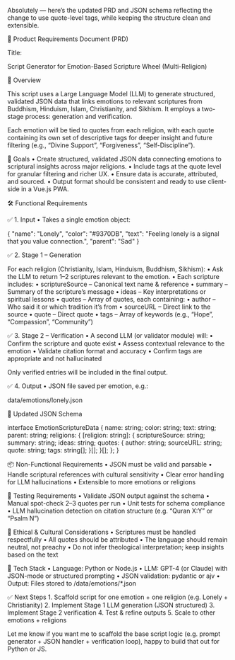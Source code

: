 Absolutely — here’s the updated PRD and JSON schema reflecting the change to use quote-level tags, while keeping the structure clean and extensible.

📄 Product Requirements Document (PRD)

Title:

Script Generator for Emotion-Based Scripture Wheel (Multi-Religion)

🧩 Overview

This script uses a Large Language Model (LLM) to generate structured, validated JSON data that links emotions to relevant scriptures from Buddhism, Hinduism, Islam, Christianity, and Sikhism. It employs a two-stage process: generation and verification.

Each emotion will be tied to quotes from each religion, with each quote containing its own set of descriptive tags for deeper insight and future filtering (e.g., “Divine Support”, “Forgiveness”, “Self-Discipline”).

🎯 Goals
	•	Create structured, validated JSON data connecting emotions to scriptural insights across major religions.
	•	Include tags at the quote level for granular filtering and richer UX.
	•	Ensure data is accurate, attributed, and sourced.
	•	Output format should be consistent and ready to use client-side in a Vue.js PWA.

🛠️ Functional Requirements

✅ 1. Input
	•	Takes a single emotion object:

{
  "name": "Lonely",
  "color": "#9370DB",
  "text": "Feeling lonely is a signal that you value connection.",
  "parent": "Sad"
}

✅ 2. Stage 1 – Generation

For each religion (Christianity, Islam, Hinduism, Buddhism, Sikhism):
	•	Ask the LLM to return 1–2 scriptures relevant to the emotion.
	•	Each scripture includes:
	•	scriptureSource – Canonical text name & reference
	•	summary – Summary of the scripture’s message
	•	ideas – Key interpretations or spiritual lessons
	•	quotes – Array of quotes, each containing:
	•	author – Who said it or which tradition it’s from
	•	sourceURL – Direct link to the source
	•	quote – Direct quote
	•	tags – Array of keywords (e.g., “Hope”, “Compassion”, “Community”)

✅ 3. Stage 2 – Verification
	•	A second LLM (or validator module) will:
	•	Confirm the scripture and quote exist
	•	Assess contextual relevance to the emotion
	•	Validate citation format and accuracy
	•	Confirm tags are appropriate and not hallucinated

Only verified entries will be included in the final output.

✅ 4. Output
	•	JSON file saved per emotion, e.g.:

data/emotions/lonely.json

🧾 Updated JSON Schema

interface EmotionScriptureData {
  name: string;
  color: string;
  text: string;
  parent: string;
  religions: {
    [religion: string]: {
      scriptureSource: string;
      summary: string;
      ideas: string;
      quotes: {
        author: string;
        sourceURL: string;
        quote: string;
        tags: string[];
      }[];
    }[];
  };
}

📦 Non-Functional Requirements
	•	JSON must be valid and parsable
	•	Handle scriptural references with cultural sensitivity
	•	Clear error handling for LLM hallucinations
	•	Extensible to more emotions or religions

🧪 Testing Requirements
	•	Validate JSON output against the schema
	•	Manual spot-check 2–3 quotes per run
	•	Unit tests for schema compliance
	•	LLM hallucination detection on citation structure (e.g. “Quran X:Y” or “Psalm N”)

🔐 Ethical & Cultural Considerations
	•	Scriptures must be handled respectfully
	•	All quotes should be attributed
	•	The language should remain neutral, not preachy
	•	Do not infer theological interpretation; keep insights based on the text

🧰 Tech Stack
	•	Language: Python or Node.js
	•	LLM: GPT-4 (or Claude) with JSON-mode or structured prompting
	•	JSON validation: pydantic or ajv
	•	Output: Files stored to /data/emotions/*.json

✅ Next Steps
	1.	Scaffold script for one emotion + one religion (e.g. Lonely + Christianity)
	2.	Implement Stage 1 LLM generation (JSON structured)
	3.	Implement Stage 2 verification
	4.	Test & refine outputs
	5.	Scale to other emotions + religions

Let me know if you want me to scaffold the base script logic (e.g. prompt generator + JSON handler + verification loop), happy to build that out for Python or JS.